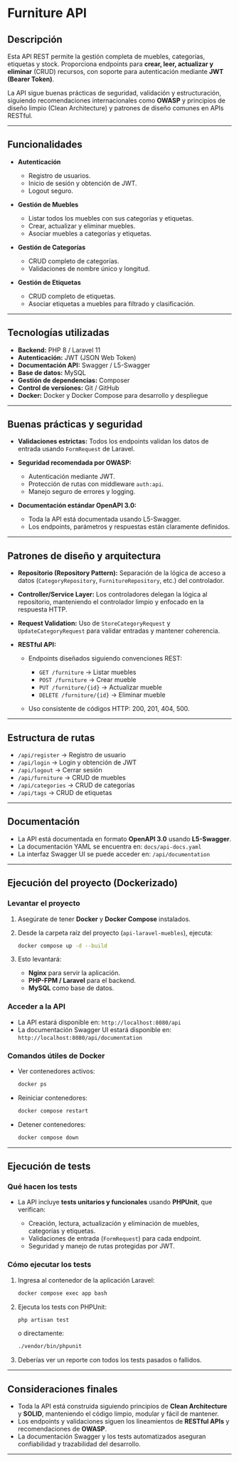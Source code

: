 # Furniture API

## Descripción

Esta API REST permite la gestión completa de muebles, categorías, etiquetas y stock. Proporciona endpoints para **crear, leer, actualizar y eliminar** (CRUD) recursos, con soporte para autenticación mediante **JWT (Bearer Token)**.

La API sigue buenas prácticas de seguridad, validación y estructuración, siguiendo recomendaciones internacionales como **OWASP** y principios de diseño limpio (Clean Architecture) y patrones de diseño comunes en APIs RESTful.

---

## Funcionalidades

* **Autenticación**

  * Registro de usuarios.
  * Inicio de sesión y obtención de JWT.
  * Logout seguro.
* **Gestión de Muebles**

  * Listar todos los muebles con sus categorías y etiquetas.
  * Crear, actualizar y eliminar muebles.
  * Asociar muebles a categorías y etiquetas.
* **Gestión de Categorías**

  * CRUD completo de categorías.
  * Validaciones de nombre único y longitud.
* **Gestión de Etiquetas**

  * CRUD completo de etiquetas.
  * Asociar etiquetas a muebles para filtrado y clasificación.

---

## Tecnologías utilizadas

* **Backend:** PHP 8 / Laravel 11
* **Autenticación:** JWT (JSON Web Token)
* **Documentación API:** Swagger / L5-Swagger
* **Base de datos:** MySQL
* **Gestión de dependencias:** Composer
* **Control de versiones:** Git / GitHub
* **Docker:** Docker y Docker Compose para desarrollo y despliegue

---

## Buenas prácticas y seguridad

* **Validaciones estrictas:**
  Todos los endpoints validan los datos de entrada usando `FormRequest` de Laravel.

* **Seguridad recomendada por OWASP:**

  * Autenticación mediante JWT.
  * Protección de rutas con middleware `auth:api`.
  * Manejo seguro de errores y logging.

* **Documentación estándar OpenAPI 3.0:**

  * Toda la API está documentada usando L5-Swagger.
  * Los endpoints, parámetros y respuestas están claramente definidos.

---

## Patrones de diseño y arquitectura

* **Repositorio (Repository Pattern):**
  Separación de la lógica de acceso a datos (`CategoryRepository`, `FurnitureRepository`, etc.) del controlador.

* **Controller/Service Layer:**
  Los controladores delegan la lógica al repositorio, manteniendo el controlador limpio y enfocado en la respuesta HTTP.

* **Request Validation:**
  Uso de `StoreCategoryRequest` y `UpdateCategoryRequest` para validar entradas y mantener coherencia.

* **RESTful API:**

  * Endpoints diseñados siguiendo convenciones REST:

    * `GET /furniture` → Listar muebles
    * `POST /furniture` → Crear mueble
    * `PUT /furniture/{id}` → Actualizar mueble
    * `DELETE /furniture/{id}` → Eliminar mueble
  * Uso consistente de códigos HTTP: 200, 201, 404, 500.

---

## Estructura de rutas

* `/api/register` → Registro de usuario
* `/api/login` → Login y obtención de JWT
* `/api/logout` → Cerrar sesión
* `/api/furniture` → CRUD de muebles
* `/api/categories` → CRUD de categorías
* `/api/tags` → CRUD de etiquetas

---

## Documentación

* La API está documentada en formato **OpenAPI 3.0** usando **L5-Swagger**.
* La documentación YAML se encuentra en: `docs/api-docs.yaml`
* La interfaz Swagger UI se puede acceder en: `/api/documentation`

---

## Ejecución del proyecto (Dockerizado)

### Levantar el proyecto

1. Asegúrate de tener **Docker** y **Docker Compose** instalados.
2. Desde la carpeta raíz del proyecto (`api-laravel-muebles`), ejecuta:

   ```bash
   docker compose up -d --build
   ```
3. Esto levantará:

   * **Nginx** para servir la aplicación.
   * **PHP-FPM / Laravel** para el backend.
   * **MySQL** como base de datos.

### Acceder a la API

* La API estará disponible en: `http://localhost:8080/api`
* La documentación Swagger UI estará disponible en: `http://localhost:8080/api/documentation`

### Comandos útiles de Docker

* Ver contenedores activos:

  ```bash
  docker ps
  ```
* Reiniciar contenedores:

  ```bash
  docker compose restart
  ```
* Detener contenedores:

  ```bash
  docker compose down
  ```

---

## Ejecución de tests

### Qué hacen los tests

* La API incluye **tests unitarios y funcionales** usando **PHPUnit**, que verifican:

  * Creación, lectura, actualización y eliminación de muebles, categorías y etiquetas.
  * Validaciones de entrada (`FormRequest`) para cada endpoint.
  * Seguridad y manejo de rutas protegidas por JWT.

### Cómo ejecutar los tests

1. Ingresa al contenedor de la aplicación Laravel:

   ```bash
   docker compose exec app bash
   ```
2. Ejecuta los tests con PHPUnit:

   ```bash
   php artisan test
   ```

   o directamente:

   ```bash
   ./vendor/bin/phpunit
   ```
3. Deberías ver un reporte con todos los tests pasados o fallidos.

---

## Consideraciones finales

* Toda la API está construida siguiendo principios de **Clean Architecture** y **SOLID**, manteniendo el código limpio, modular y fácil de mantener.
* Los endpoints y validaciones siguen los lineamientos de **RESTful APIs** y recomendaciones de **OWASP**.
* La documentación Swagger y los tests automatizados aseguran confiabilidad y trazabilidad del desarrollo.

---
